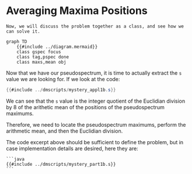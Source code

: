 # Averaging Maxima Positions

```admonish question title="Reflection Time"
Now, we will discuss the problem together as a class, and see how we can solve it.
```

```mermaid
graph TD
    {{#include ../diagram.mermaid}}
    class gspec focus
    class tag,pspec done
    class maxs,mean obj
```

Now that we have our pseudospectrum, it is time to actually extract the
`s` value we are looking for. If we look at the code:

```java
{{#include ../dmscripts/mystery_appl1b.s}}
```

We can see that the `s` value is the integer quotient of the Euclidian
division by 8 of the arithetic mean of the positions of the pseudospectrum
maximums.

Therefore, we need to locate the pseudospectrum maximums, perform
the arithmetic mean, and then the Euclidian division.

The code excerpt above should be sufficient to define the problem, but
in case implementation details are desired, here they are:

~~~admonish info title="Functions Details" collapsible=true
```java
{{#include ../dmscripts/mystery_part1b.s}}
```
~~~